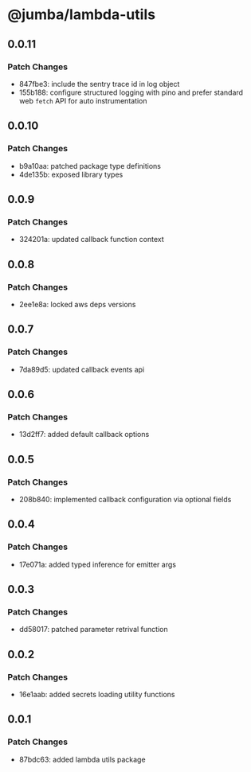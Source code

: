 # @jumba/lambda-utils

## 0.0.11

### Patch Changes

- 847fbe3: include the sentry trace id in log object
- 155b188: configure structured logging with pino and prefer standard web `fetch` API for auto instrumentation

## 0.0.10

### Patch Changes

- b9a10aa: patched package type definitions
- 4de135b: exposed library types

## 0.0.9

### Patch Changes

- 324201a: updated callback function context

## 0.0.8

### Patch Changes

- 2ee1e8a: locked aws deps versions

## 0.0.7

### Patch Changes

- 7da89d5: updated callback events api

## 0.0.6

### Patch Changes

- 13d2ff7: added default callback options

## 0.0.5

### Patch Changes

- 208b840: implemented callback configuration via optional fields

## 0.0.4

### Patch Changes

- 17e071a: added typed inference for emitter args

## 0.0.3

### Patch Changes

- dd58017: patched parameter retrival function

## 0.0.2

### Patch Changes

- 16e1aab: added secrets loading utility functions

## 0.0.1

### Patch Changes

- 87bdc63: added lambda utils package

